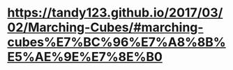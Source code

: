 # https://tandy123.github.io/2017/03/02/Marching-Cubes/#marching-cubes%E7%BC%96%E7%A8%8B%E5%AE%9E%E7%8E%B0